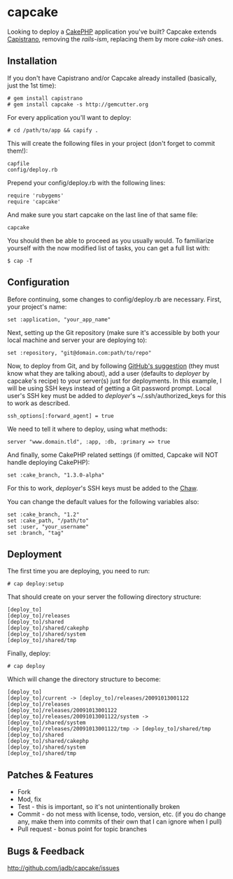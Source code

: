 # capcake

Looking to deploy a [CakePHP](http://cakephp.org) application you've built? Capcake extends [Capistrano](http://capify.org), removing the *rails-ism*, replacing them by more *cake-ish* ones.

## Installation

If you don't have Capistrano and/or Capcake already installed (basically, just the 1st time):

	# gem install capistrano
	# gem install capcake -s http://gemcutter.org

For every application you'll want to deploy:

	# cd /path/to/app && capify .

This will create the following files in your project (don't forget to commit them!):

	capfile
	config/deploy.rb

Prepend your config/deploy.rb with the following lines:

	require 'rubygems'
	require 'capcake'

And make sure you start capcake on the last line of that same file:

	capcake

You should then be able to proceed as you usually would. To familiarize yourself with the now modified list of tasks, you can get a full list with:

	$ cap -T

## Configuration

Before continuing, some changes to config/deploy.rb are necessary. First, your project's name:

	set :application, "your_app_name"

Next, setting up the Git repository (make sure it's accessible by both your local machine and server your are deploying to):

	set :repository, "git@domain.com:path/to/repo"

Now, to deploy from Git, and by following [GitHub's suggestion](http://github.com/guides/deploying-with-capistrano) (they must know what they are talking about), add a user (defaults to *deployer* by capcake's recipe) to your server(s) just for deployments. In this example, I will be using SSH keys instead of getting a Git password prompt. Local user's SSH key must be added to *deployer*'s ~/.ssh/authorized_keys for this to work as described. 

	ssh_options[:forward_agent] = true

We need to tell it where to deploy, using what methods:

	server "www.domain.tld", :app, :db, :primary => true

And finally, some CakePHP related settings (if omitted, Capcake will NOT handle deploying CakePHP):

	set :cake_branch, "1.3.0-alpha"

For this to work, *deployer*'s SSH keys must be added to the [Chaw](http://thechaw.com/users/account).

You can change the default values for the following variables also:

	set :cake_branch, "1.2"
	set :cake_path, "/path/to"
	set :user, "your_username"
	set :branch, "tag"

## Deployment

The first time you are deploying, you need to run:

	# cap deploy:setup

That should create on your server the following directory structure:

	[deploy_to]
	[deploy_to]/releases
	[deploy_to]/shared
	[deploy_to]/shared/cakephp
	[deploy_to]/shared/system
	[deploy_to]/shared/tmp

Finally, deploy:

	# cap deploy

Which will change the directory structure to become:

	[deploy_to]
	[deploy_to]/current -> [deploy_to]/releases/20091013001122
	[deploy_to]/releases
	[deploy_to]/releases/20091013001122
	[deploy_to]/releases/20091013001122/system -> [deploy_to]/shared/system
	[deploy_to]/releases/20091013001122/tmp -> [deploy_to]/shared/tmp
	[deploy_to]/shared
	[deploy_to]/shared/cakephp
	[deploy_to]/shared/system
	[deploy_to]/shared/tmp

## Patches & Features

* Fork
* Mod, fix
* Test - this is important, so it's not unintentionally broken
* Commit - do not mess with license, todo, version, etc. (if you do change any, make them into commits of their own that I can ignore when I pull)
* Pull request - bonus point for topic branches

## Bugs & Feedback

http://github.com/jadb/capcake/issues
